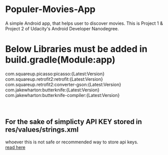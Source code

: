 # Populer-Movies-App
A simple Android app, that helps user to discover movies. This is Project 1 &amp; Project 2 of Udacity's Android Developer Nanodegree.

# Below Libraries must be added in build.gradle(Module:app)

com.squareup.picasso:picasso:{Latest:Version} <br />
com.squareup.retrofit2:retrofit:{Latest:Version} <br />
com.squareup.retrofit2:converter-gson:{Latest:Version} <br />
com.jakewharton:butterknife:{Latest:Version} <br />
com.jakewharton:butterknife-compiler:{Latest:Version} <br />
<br />
<br />
## For the sake of simplicty API KEY stored in res/values/strings.xml
whoever this is not safe or recommended way to store api keys.<br /> 
[read here](https://stackoverflow.com/questions/14570989/best-practice-for-storing-and-protecting-private-api-keys-in-applications)


